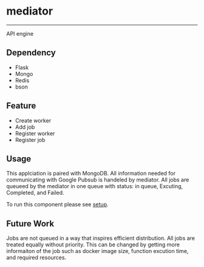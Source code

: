 # mediator
---
API engine
## Dependency
- Flask
- Mongo
- Redis
- bson
## Feature
- Create worker
- Add job
- Register worker
- Register job
## Usage
This applciation is paired with MongoDB. All information needed for communicating with Google Pubsub is handeled by mediator. All jobs are queueed by the mediator in one queue with status: in queue, Excuting, Completed, and Failed. 

To run this component please see [setup](https://github.com/dfunc-serverless/setup).
## Future Work
Jobs are not queued in a way that inspires efficient distribution. All jobs are treated equally without priority. This can be changed by getting more informaiton of the job such as docker image size, function excution time, and required resources.